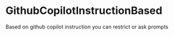 # GithubCopilotInstructionBased
Based on github copilot instruction you can restrict or ask prompts 

